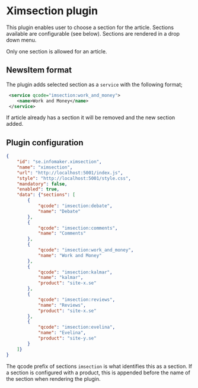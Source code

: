# Ximsection plugin
This plugin enables user to choose a section for the article. Sections available are configurable (see below).
Sections are rendered in a drop down menu.

Only one section is allowed for an article.

## NewsItem format 
The plugin adds selected section as a `service` with the following format;

```xml
 <service qcode="imsection:work_and_money">
    <name>Work and Money</name>
 </service>
```
If article already has a section it will be removed and the new section added.

## Plugin configuration
```json
{
    "id": "se.infomaker.ximsection",
    "name": "ximsection",
    "url": "http://localhost:5001/index.js",
    "style": "http://localhost:5001/style.css",
    "mandatory": false,
    "enabled": true,
    "data": {"sections": [
        {
            "qcode": "imsection:debate",
            "name": "Debate"
        },
        {
            "qcode": "imsection:comments",
            "name": "Comments"
        },
        {
            "qcode": "imsection:work_and_money",
            "name": "Work and Money"
        },
        {
            "qcode": "imsection:kalmar",
            "name": "kalmar",
            "product": "site-x.se"
        },
        {
            "qcode": "imsection:reviews",
            "name": "Reviews",
            "product": "site-x.se"
        },
        {
            "qcode": "imsection:evelina",
            "name": "Evelina",
            "product": "site-y.se"
        }
    ]}
}
 ```
 The qcode prefix of sections `imsection` is what identifies this as a section. If a section is configured with a 
 product, this is appended before the name of the section when rendering the plugin.